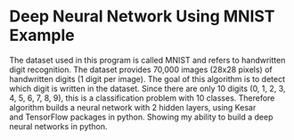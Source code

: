 # Deep Neural Network Using MNIST Example

The dataset used in this program is called MNIST and refers to handwritten digit recognition. The dataset provides 70,000 images (28x28 pixels) of handwritten digits (1 digit per image). The goal of this algorithm is to detect which digit is written in the dataset. Since there are only 10 digits (0, 1, 2, 3, 4, 5, 6, 7, 8, 9), this is a classification problem with 10 classes. Therefore algorithm builds a neural network with 2 hidden layers, using Kesar and TensorFlow packages in python. Showing my ability to build a deep neural networks in python. 
